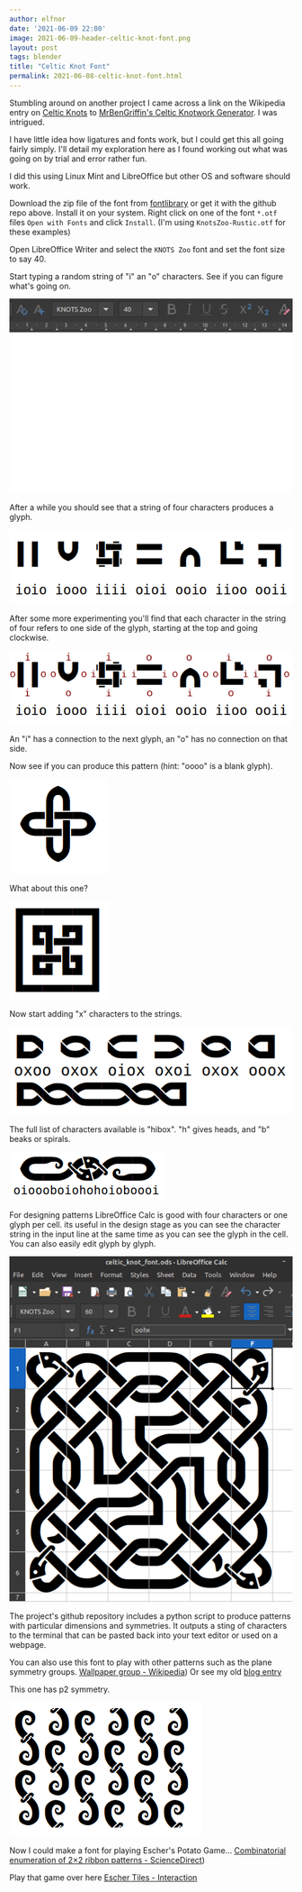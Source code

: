 ```yaml
---
author: elfnor
date: '2021-06-09 22:00'
image: 2021-06-09-header-celtic-knot-font.png
layout: post
tags: blender
title: "Celtic Knot Font"
permalink: 2021-06-08-celtic-knot-font.html
---
```


Stumbling around on another project I came across a link on the Wikipedia entry on [Celtic Knots](https://en.wikipedia.org/wiki/Celtic_knot) to  [MrBenGriffin's Celtic Knotwork Generator](https://github.com/MrBenGriffin/Knot). I was intrigued. 

I have little idea how ligatures and fonts work, but I could get this all going fairly simply. I'll detail my exploration here as I found working out what was going on by trial and error rather fun.

I did this using Linux Mint and LibreOffice but other OS and software should work.

Download the zip file of the font from [fontlibrary](https://fontlibrary.org/en/font/knots) or get it with the github repo above. Install it on your system. Right click on one of the font `*.otf` files `Open with Fonts` and click `Install`. (I'm using `KnotsZoo-Rustic.otf` for these examples)

Open LibreOffice Writer and select the `KNOTS Zoo` font and set the font size to say 40.

Start typing a random string of "i" an "o" characters. See if you can figure what's going on.

![gif](../images/2021-06-09/celtic_knot_02.gif)

After a while you should see that a string of four characters produces a glyph.

![glyphs with strings](../images/2021-06-09/glyph_strings.png)

After some more experimenting you'll find that each character in the string of four refers to one side of the glyph, starting at the top and going clockwise.

![glyphs with characters](../images/2021-06-09/glyph_strings_02.png)

An "i" has a connection to the next glyph, an "o" has no connection on that side.

Now see if you can produce this pattern (hint: "oooo" is a blank glyph).

![quiz 01](../images/2021-06-09/quiz_01.png)

What about this one?

![quiz 02](../images/2021-06-09/quiz_02.png)

Now start adding "x" characters to the strings.

![glyph_oix](../images/2021-06-09/border_oxi.png)

The full list of characters available is "hibox". "h" gives heads, and "b" beaks or spirals.

![glyph_hibox](../images/2021-06-09/border_hibox.png)

For designing patterns LibreOffice Calc is good with four characters or one glyph per cell. its useful in the design stage as you can see the character string in the input line at the same time as you can see the glyph in the cell. You can also easily edit glyph by glyph.

![calc snapshot](../images/2021-06-09/calc_screenshot.png)

The project's github repository includes a python script to produce patterns with particular dimensions and symmetries. It outputs a sting of characters to the terminal that can be pasted back into your text editor or used on a webpage.

You can also use this font to play with other patterns such as the plane symmetry groups. [Wallpaper group - Wikipedia](https://en.wikipedia.org/wiki/Wallpaper_group)) Or see my old [blog entry](https://elfnor.com/Symmetry%20Group%20Links%20and%20Notation.html)

This one has p2 symmetry. 

![p2-symmetry](../images/2021-06-09/p2-symmetry.png)

Now I could make a font for playing Escher's Potato Game... [Combinatorial enumeration of 2×2 ribbon patterns - ScienceDirect](https://www.sciencedirect.com/science/article/pii/S0195669806000746))

Play that game over here [Escher Tiles - Interaction](http://www.eschertiles.com/interaction.html)
